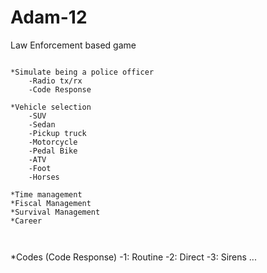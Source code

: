 # Adam-12
Law Enforcement based game 
~~~

*Simulate being a police officer
	-Radio tx/rx
	-Code Response

*Vehicle selection
	-SUV
	-Sedan
	-Pickup truck
	-Motorcycle
	-Pedal Bike
	-ATV
	-Foot
	-Horses
	
*Time management
*Fiscal Management
*Survival Management
*Career



~~~
*Codes (Code Response)
	-1: Routine
	-2: Direct
	-3: Sirens
	...